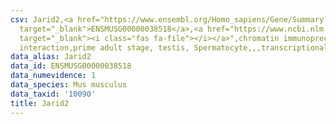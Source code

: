 ```yaml
---
csv: Jarid2,<a href="https://www.ensembl.org/Homo_sapiens/Gene/Summary?db=core;g=ENSMUSG00000038518"
  target="_blank">ENSMUSG00000038518</a>,<a href="https://www.ncbi.nlm.nih.gov/pubmed/25450459"
  target="_blank"><i class="fas fa-file"></i></a>",chromatin immunoprecipitation assay,direct
  interaction,prime adult stage, testis, Spermatocyte,,,transcriptional regulation,
data_alias: Jarid2
data_id: ENSMUSG00000038518
data_numevidence: 1
data_species: Mus musculus
data_taxid: '10090'
title: Jarid2
---
```

